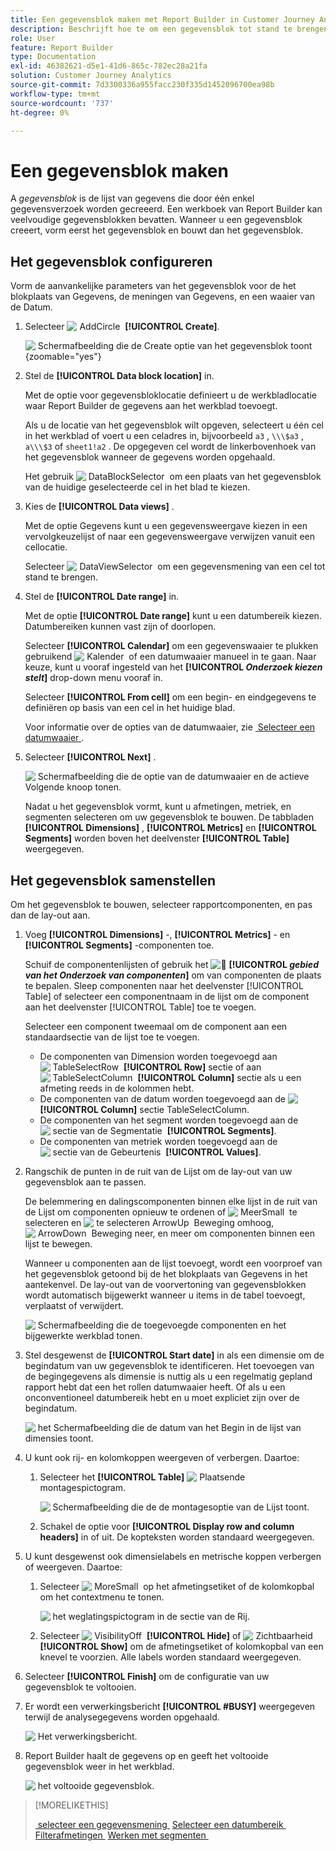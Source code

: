 ```yaml
---
title: Een gegevensblok maken met Report Builder in Customer Journey Analytics
description: Beschrijft hoe te om een gegevensblok tot stand te brengen.
role: User
feature: Report Builder
type: Documentation
exl-id: 46382621-d5e1-41d6-865c-782ec28a21fa
solution: Customer Journey Analytics
source-git-commit: 7d3300336a955facc230f335d1452096700ea98b
workflow-type: tm+mt
source-wordcount: '737'
ht-degree: 0%

---
```


# Een gegevensblok maken

A *gegevensblok* is de lijst van gegevens die door één enkel gegevensverzoek worden gecreeerd. Een werkboek van Report Builder kan veelvoudige gegevensblokken bevatten. Wanneer u een gegevensblok creeert, vorm eerst het gegevensblok en bouwt dan het gegevensblok.

## Het gegevensblok configureren

Vorm de aanvankelijke parameters van het gegevensblok voor de het blokplaats van Gegevens, de meningen van Gegevens, en een waaier van de Datum.

1. Selecteer ![&#x200B; AddCircle &#x200B;](/help/assets/icons/AddCircle.svg) **[!UICONTROL Create]**.

   ![&#x200B; Schermafbeelding die de Create optie van het gegevensblok toont &#x200B;](./assets/create-data-block.png){zoomable="yes"}


1. Stel de **[!UICONTROL Data block location]** in.

   Met de optie voor gegevensbloklocatie definieert u de werkbladlocatie waar Report Builder de gegevens aan het werkblad toevoegt.

   Als u de locatie van het gegevensblok wilt opgeven, selecteert u één cel in het werkblad of voert u een celadres in, bijvoorbeeld `a3` , `\\\$a3` , `a\\\$3` of `sheet1!a2` . De opgegeven cel wordt de linkerbovenhoek van het gegevensblok wanneer de gegevens worden opgehaald.

   Het gebruik ![&#x200B; DataBlockSelector &#x200B;](/help/assets/icons/DataBlockSelector.svg) om een plaats van het gegevensblok van de huidige geselecteerde cel in het blad te kiezen.

1. Kies de **[!UICONTROL Data views]** .

   Met de optie Gegevens kunt u een gegevensweergave kiezen in een vervolgkeuzelijst of naar een gegevensweergave verwijzen vanuit een cellocatie.

   Selecteer ![&#x200B; DataViewSelector &#x200B;](/help/assets/icons/DataViewSelector.svg) om een gegevensmening van een cel tot stand te brengen.

1. Stel de **[!UICONTROL Date range]** in.

   Met de optie **[!UICONTROL Date range]** kunt u een datumbereik kiezen. Datumbereiken kunnen vast zijn of doorlopen.

   Selecteer **[!UICONTROL Calendar]** om een gegevenswaaier te plukken gebruikend ![&#x200B; Kalender &#x200B;](/help/assets/icons/Calendar.svg) of een datumwaaier manueel in te gaan. Naar keuze, kunt u vooraf ingesteld van het **[!UICONTROL _Onderzoek kiezen stelt_]** drop-down menu vooraf in.

   Selecteer **[!UICONTROL From cell]** om een begin- en eindgegevens te definiëren op basis van een cel in het huidige blad.

   Voor informatie over de opties van de datumwaaier, zie [&#x200B; Selecteer een datumwaaier &#x200B;](select-date-range.md).

1. Selecteer **[!UICONTROL Next]** .

   ![&#x200B; Schermafbeelding die de optie van de datumwaaier en de actieve Volgende knoop tonen.](./assets/choose_date_data_view3.png)

   Nadat u het gegevensblok vormt, kunt u afmetingen, metriek, en segmenten selecteren om uw gegevensblok te bouwen. De tabbladen **[!UICONTROL Dimensions]** , **[!UICONTROL Metrics]** en **[!UICONTROL Segments]** worden boven het deelvenster **[!UICONTROL Table]** weergegeven.

## Het gegevensblok samenstellen

Om het gegevensblok te bouwen, selecteer rapportcomponenten, en pas dan de lay-out aan.

1. Voeg **[!UICONTROL Dimensions]** -, **[!UICONTROL Metrics]** - en **[!UICONTROL Segments]** -componenten toe.

   Schuif de componentenlijsten of gebruik het ![&#128279;](/help/assets/icons/Search.svg) **[!UICONTROL _gebied van het Onderzoek van componenten_]** om van componenten de plaats te bepalen.  Sleep componenten naar het deelvenster [!UICONTROL Table] of selecteer een componentnaam in de lijst om de component aan het deelvenster [!UICONTROL Table] toe te voegen.

   Selecteer een component tweemaal om de component aan een standaardsectie van de lijst toe te voegen.

   - De componenten van Dimension worden toegevoegd aan ![&#x200B; TableSelectRow &#x200B;](/help/assets/icons/TableSelectRow.svg) **[!UICONTROL Row]** sectie of aan ![&#x200B; TableSelectColumn &#x200B;](/help/assets/icons/TableSelectColumn.svg) **[!UICONTROL Column]** sectie als u een afmeting reeds in de kolommen hebt.
   - De componenten van de datum worden toegevoegd aan de ![&#x200B; &#x200B;](/help/assets/icons/TableSelectColumn.svg) **[!UICONTROL Column]** sectie TableSelectColumn.
   - De componenten van het segment worden toegevoegd aan de ![&#x200B; sectie van de Segmentatie &#x200B;](/help/assets/icons/Segmentation.svg) **[!UICONTROL Segments]**.
   - De componenten van metriek worden toegevoegd aan de ![&#x200B; sectie van de Gebeurtenis &#x200B;](/help/assets/icons/Event.svg) **[!UICONTROL Values]**.

1. Rangschik de punten in de ruit van de Lijst om de lay-out van uw gegevensblok aan te passen.

   De belemmering en dalingscomponenten binnen elke lijst in de ruit van de Lijst om componenten opnieuw te ordenen of ![&#x200B; MeerSmall &#x200B;](/help/assets/icons/MoreSmall.svg) te selecteren en ![&#x200B; te selecteren ArrowUp &#x200B;](/help/assets/icons/ArrowUp.svg) Beweging omhoog, ![&#x200B; ArrowDown &#x200B;](/help/assets/icons/ArrowDown.svg) Beweging neer, en meer om componenten binnen een lijst te bewegen.

   Wanneer u componenten aan de lijst toevoegt, wordt een voorproef van het gegevensblok getoond bij de het blokplaats van Gegevens in het aantekenvel. De lay-out van de voorvertoning van gegevensblokken wordt automatisch bijgewerkt wanneer u items in de tabel toevoegt, verplaatst of verwijdert.

   ![&#x200B; Schermafbeelding die de toegevoegde componenten en het bijgewerkte werkblad tonen.](./assets/image10.png)


1. Stel desgewenst de **[!UICONTROL Start date]** in als een dimensie om de begindatum van uw gegevensblok te identificeren. Het toevoegen van de begingegevens als dimensie is nuttig als u een regelmatig gepland rapport hebt dat een het rollen datumwaaier heeft. Of als u een onconventioneel datumbereik hebt en u moet expliciet zijn over de begindatum.

   ![&#x200B; het Schermafbeelding die de datum van het Begin in de lijst van dimensies toont.](./assets/start-date-dimension.png)

1. U kunt ook rij- en kolomkoppen weergeven of verbergen. Daartoe:

   1. Selecteer het **[!UICONTROL Table]** ![&#x200B; Plaatsende &#x200B;](/help/assets/icons/Setting.svg) montagespictogram.

      ![&#x200B; Schermafbeelding die de de montagesoptie van de Lijst toont.](./assets/table-settings.png)

   1. Schakel de optie voor **[!UICONTROL Display row and column headers]** in of uit. De kopteksten worden standaard weergegeven.

1. U kunt desgewenst ook dimensielabels en metrische koppen verbergen of weergeven. Daartoe:

   1. Selecteer ![&#x200B; MoreSmall &#x200B;](/help/assets/icons/MoreSmall.svg) op het afmetingsetiket of de kolomkopbal om het contextmenu te tonen.

      ![&#x200B; het weglatingspictogram in de sectie van de Rij.](./assets/row-heading.png)

   1. Selecteer ![&#x200B; VisibilityOff &#x200B;](/help/assets/icons/VisibilityOff.svg) **[!UICONTROL Hide]** of ![&#x200B; Zichtbaarheid &#x200B;](/help/assets/icons/Visibility.svg) **[!UICONTROL Show]** om de afmetingsetiket of kolomkopbal van een knevel te voorzien. Alle labels worden standaard weergegeven.

1. Selecteer **[!UICONTROL Finish]** om de configuratie van uw gegevensblok te voltooien.

1. Er wordt een verwerkingsbericht **[!UICONTROL #BUSY]** weergegeven terwijl de analysegegevens worden opgehaald.

   ![&#x200B; Het verwerkingsbericht.](./assets/image11.png)

1. Report Builder haalt de gegevens op en geeft het voltooide gegevensblok weer in het werkblad.

   ![&#x200B; het voltooide gegevensblok.](./assets/image12.png)


>[!MORELIKETHIS]
>
>[&#x200B; selecteer een gegevensmening &#x200B;](select-data-view.md)
>[Selecteer een datumbereik &#x200B;](select-date-range.md)
>[Filterafmetingen &#x200B;](filter-dimensions.md)
>[Werken met segmenten &#x200B;](work-with-filters.md)
>
